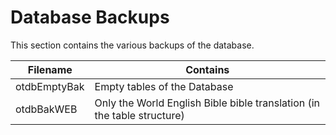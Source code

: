 # Database Backups
This section contains the various backups of the database.

Filename | Contains
---------|---------
otdbEmptyBak | Empty tables of the Database
otdbBakWEB | Only the World English Bible bible translation (in the table structure)
